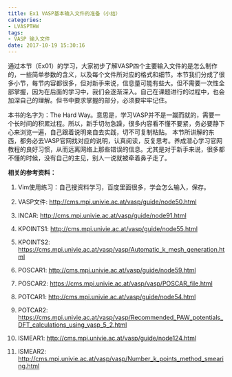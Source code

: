 ```yaml
---
title: Ex1 VASP基本输入文件的准备（小结）
categories: 
- LVASPTHW
tags: 
- VASP 输入文件
date: 2017-10-19 15:30:16
---
```




通过本节（Ex01）的学习，大家初步了解VASP四个主要输入文件的是怎么制作的，一些简单参数的含义，以及每个文件所对应的格式和细节。本节我们分成了很多小节，每节内容都很多，但对新手来说，信息量可能有些大。但不需要一次性全部掌握，因为在后面的学习中，我们会逐渐深入。自己在课题进行的过程中，也会加深自己的理解。但书中要求掌握的部分，必须要牢牢记住。

本书的名字为：The Hard Way。意思是，学习VASP并不是一蹴而就的，需要一个长时间的积累过程。所以，新手切勿急躁，很多内容看不懂不要紧，务必要静下心来浏览一遍，自己跟着说明亲自去实践，切不可复制粘贴。 本节所讲解的东西，都务必去VASP官网找对应的说明，认真阅读，反复思考。养成潜心学习官网教程的良好习惯，从而远离网络上那些错误的信息。尤其是对于新手来说，很多都不懂的时候，没有自己的主见，别人一说就被牵着鼻子走了。

**相关的参考资料：**

1. Vim使用练习：自己搜资料学习，百度里面很多，学会怎么输入，保存。
2. VASP文件: http://cms.mpi.univie.ac.at/vasp/guide/node50.html

3. INCAR:    http://cms.mpi.univie.ac.at/vasp/guide/node91.html

4. KPOINTS1:   http://cms.mpi.univie.ac.at/vasp/guide/node55.html

5. KPOINTS2:  https://cms.mpi.univie.ac.at/vasp/vasp/Automatic_k_mesh_generation.html
6. POSCAR1:   http://cms.mpi.univie.ac.at/vasp/guide/node59.html
7. POSCAR2:  https://cms.mpi.univie.ac.at/vasp/vasp/POSCAR_file.html
8. POTCAR1:   http://cms.mpi.univie.ac.at/vasp/guide/node54.html
9. POTCAR2:   https://cms.mpi.univie.ac.at/vasp/vasp/Recommended_PAW_potentials_DFT_calculations_using_vasp_5_2.html
10. ISMEAR1:   http://cms.mpi.univie.ac.at/vasp/guide/node124.html
11. ISMEAR2:   http://cms.mpi.univie.ac.at/vasp/vasp/Number_k_points_method_smearing.html

